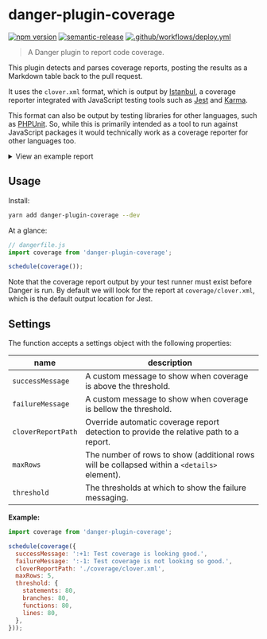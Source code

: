 # danger-plugin-coverage

[![npm version](https://badge.fury.io/js/danger-plugin-coverage.svg)](https://badge.fury.io/js/danger-plugin-coverage)
[![semantic-release](https://img.shields.io/badge/%20%20%F0%9F%93%A6%F0%9F%9A%80-semantic--release-e10079.svg)](https://github.com/semantic-release/semantic-release)
[![.github/workflows/deploy.yml](https://github.com/alexandermendes/danger-plugin-coverage/workflows/.github/workflows/release.yml/badge.svg)](https://github.com/alexandermendes/danger-plugin-coverage/actions)


> A Danger plugin to report code coverage.

This plugin detects and parses coverage reports, posting the results as a
Markdown table back to the pull request.

It uses the `clover.xml` format, which is output by [Istanbul](https://istanbul.js.org/),
a coverage reporter integrated with JavaScript testing tools such as
[Jest](https://jestjs.io/) and [Karma](https://karma-runner.github.io/).

This format can also be output by testing libraries for other languages, such as
[PHPUnit](https://phpunit.de/). So, while this is primarily intended as a tool
to run against JavaScript packages it would technically work as a coverage
reporter for other languages too.

<details>
  <summary>View an example report</summary>

## Coverage Report

> Test coverage is looking a little low for the files created or modified in this PR, perhaps we need to improve this.

```
Coverage threshold for branches (80%) not met: 49.08%
Coverage threshold for functions (80%) not met: 74.46%
```

|Impacted Files|% Stmts|% Branch|% Funcs|% Line||
|---|:-:|:-:|:-:|:-:|:-:|
|[src/module-one.js]()|100|100|100|100|:white_check_mark:|
|[src/module-two.js]()|95.24|33.33|66.67|100|:x:|
|[src/module-three.js]()|82.33|10.25|44.55|100|:x:|
|[src/module-four.js]()|100|0|10|100|:x:|
|[src/module-five.js]()|100|100|100|100|:white_check_mark:|

<details>
<summary>
and 2 more...
</summary>

|Impacted Files|% Stmts|% Branch|% Funcs|% Lines||
|---|:-:|:-:|:-:|:-:|:-:|
|[src/module-six.js]()|100|100|100|100|:white_check_mark:|
|[src/module-seven.js]()|100|100|100|100|:white_check_mark:|
</details>

</details>

## Usage

Install:

```sh
yarn add danger-plugin-coverage --dev
```

At a glance:

```js
// dangerfile.js
import coverage from 'danger-plugin-coverage';

schedule(coverage());
```

Note that the coverage report output by your test runner must exist before Danger
is run. By default we will look for the report at `coverage/clover.xml`, which
is the default output location for Jest.

## Settings

The function accepts a settings object with the following properties:

| name               | description                                                                                  |
|--------------------|----------------------------------------------------------------------------------------------|
| `successMessage`   | A custom message to show when coverage is above the threshold.                               |
| `failureMessage`   | A custom message to show when coverage is bellow the threshold.                              |
| `cloverReportPath` | Override automatic coverage report detection to provide the relative path to a report.       |
| `maxRows`          | The number of rows to show (additional rows will be collapsed within a `<details>` element). |
| `threshold`        | The thresholds at which to show the failure messaging.                                       |

**Example:**

```js
import coverage from 'danger-plugin-coverage';

schedule(coverage({
  successMessage: ':+1: Test coverage is looking good.',
  failureMessage: ':-1: Test coverage is not looking so good.',
  cloverReportPath: './coverage/clover.xml',
  maxRows: 5,
  threshold: {
    statements: 80,
    branches: 80,
    functions: 80,
    lines: 80,
  },
}));
```
